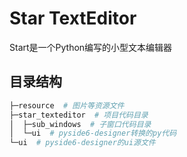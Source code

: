 # Star TextEditor

Start是一个Python编写的小型文本编辑器

## 目录结构

```bash
├─resource  # 图片等资源文件
├─star_texteditor  # 项目代码目录
│  ├─sub_windows  # 子窗口代码目录
│  └─ui  # pyside6-designer转换的py代码
└─ui  # pyside6-designer的ui源文件
```
